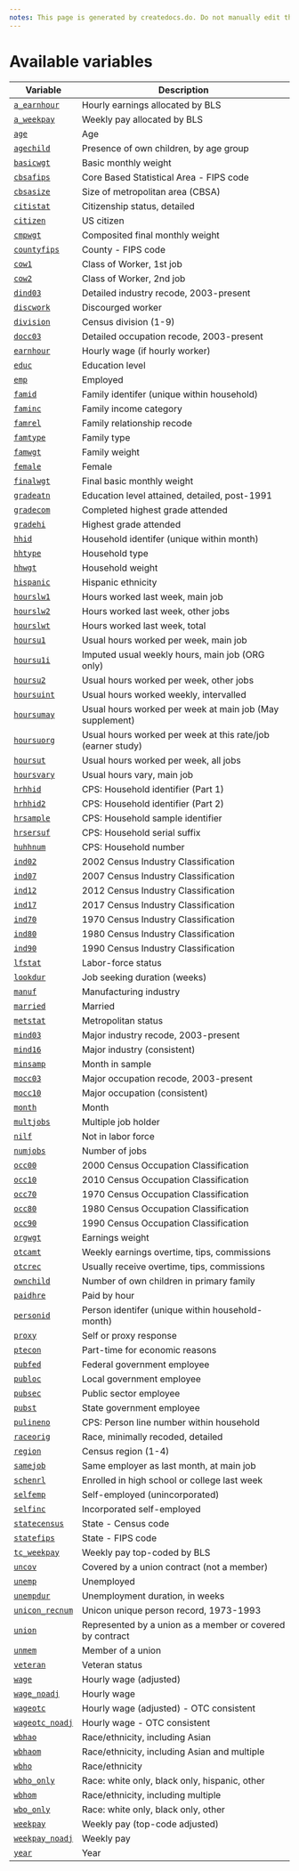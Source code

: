 ```yaml
---
notes: This page is generated by createdocs.do. Do not manually edit this page.
---
```


# Available variables

Variable | Description
---------|------------
[`a_earnhour`](income/a_earnhour.md) | Hourly earnings allocated by BLS
[`a_weekpay`](income/a_weekpay.md) | Weekly pay allocated by BLS
[`age`](demographics/age.md) | Age
[`agechild`](demographics/agechild.md) | Presence of own children, by age group
[`basicwgt`](weights/basicwgt.md) | Basic monthly weight
[`cbsafips`](geography/cbsafips.md) | Core Based Statistical Area - FIPS code
[`cbsasize`](geography/cbsasize.md) | Size of metropolitan area (CBSA)
[`citistat`](demographics/citistat.md) | Citizenship status, detailed
[`citizen`](demographics/citizen.md) | US citizen
[`cmpwgt`](weights/cmpwgt.md) | Composited final monthly weight
[`countyfips`](geography/countyfips.md) | County - FIPS code
[`cow1`](employment/cow1.md) | Class of Worker, 1st job
[`cow2`](employment/cow2.md) | Class of Worker, 2nd job
[`dind03`](indocc/dind03.md) | Detailed industry recode, 2003-present
[`discwork`](employment/discwork.md) | Discourged worker
[`division`](geography/division.md) | Census division (1-9)
[`docc03`](indocc/docc03.md) | Detailed occupation recode, 2003-present
[`earnhour`](income/earnhour.md) | Hourly wage (if hourly worker)
[`educ`](education/educ.md) | Education level
[`emp`](employment/emp.md) | Employed
[`famid`](id/famid.md) | Family identifer (unique within household)
[`faminc`](income/faminc.md) | Family income category
[`famrel`](demographics/famrel.md) | Family relationship recode
[`famtype`](id/famtype.md) | Family type
[`famwgt`](weights/famwgt.md) | Family weight
[`female`](demographics/female.md) | Female
[`finalwgt`](weights/finalwgt.md) | Final basic monthly weight
[`gradeatn`](education/gradeatn.md) | Education level attained, detailed, post-1991
[`gradecom`](education/gradecom.md) | Completed highest grade attended
[`gradehi`](education/gradehi.md) | Highest grade attended
[`hhid`](id/hhid.md) | Household identifer (unique within month)
[`hhtype`](id/hhtype.md) | Household type
[`hhwgt`](weights/hhwgt.md) | Household weight
[`hispanic`](demographics/hispanic.md) | Hispanic ethnicity
[`hourslw1`](hours/hourslw1.md) | Hours worked last week, main job
[`hourslw2`](hours/hourslw2.md) | Hours worked last week, other jobs
[`hourslwt`](hours/hourslwt.md) | Hours worked last week, total
[`hoursu1`](hours/hoursu1.md) | Usual hours worked per week, main job
[`hoursu1i`](hours/hoursu1i.md) | Imputed usual weekly hours, main job (ORG only)
[`hoursu2`](hours/hoursu2.md) | Usual hours worked per week, other jobs
[`hoursuint`](hours/hoursuint.md) | Usual hours worked weekly, intervalled
[`hoursumay`](hours/hoursumay.md) | Usual hours worked per week at main job (May supplement)
[`hoursuorg`](hours/hoursuorg.md) | Usual hours worked per week at this rate/job (earner study)
[`hoursut`](hours/hoursut.md) | Usual hours worked per week, all jobs
[`hoursvary`](hours/hoursvary.md) | Usual hours vary, main job
[`hrhhid`](id/hrhhid.md) | CPS: Household identifier (Part 1)
[`hrhhid2`](id/hrhhid2.md) | CPS: Household identifier (Part 2)
[`hrsample`](id/hrsample.md) | CPS: Household sample identifier
[`hrsersuf`](id/hrsersuf.md) | CPS: Household serial suffix
[`huhhnum`](id/huhhnum.md) | CPS: Household number
[`ind02`](indocc/ind02.md) | 2002 Census Industry Classification
[`ind07`](indocc/ind07.md) | 2007 Census Industry Classification
[`ind12`](indocc/ind12.md) | 2012 Census Industry Classification
[`ind17`](indocc/ind17.md) | 2017 Census Industry Classification
[`ind70`](indocc/ind70.md) | 1970 Census Industry Classification
[`ind80`](indocc/ind80.md) | 1980 Census Industry Classification
[`ind90`](indocc/ind90.md) | 1990 Census Industry Classification
[`lfstat`](employment/lfstat.md) | Labor-force status
[`lookdur`](employment/lookdur.md) | Job seeking duration (weeks)
[`manuf`](indocc/manuf.md) | Manufacturing industry
[`married`](demographics/married.md) | Married
[`metstat`](geography/metstat.md) | Metropolitan status
[`mind03`](indocc/mind03.md) | Major industry recode, 2003-present
[`mind16`](indocc/mind16.md) | Major industry (consistent)
[`minsamp`](id/minsamp.md) | Month in sample
[`mocc03`](indocc/mocc03.md) | Major occupation recode, 2003-present
[`mocc10`](indocc/mocc10.md) | Major occupation (consistent)
[`month`](id/month.md) | Month
[`multjobs`](employment/multjobs.md) | Multiple job holder
[`nilf`](employment/nilf.md) | Not in labor force
[`numjobs`](employment/numjobs.md) | Number of jobs
[`occ00`](indocc/occ00.md) | 2000 Census Occupation Classification
[`occ10`](indocc/occ10.md) | 2010 Census Occupation Classification
[`occ70`](indocc/occ70.md) | 1970 Census Occupation Classification
[`occ80`](indocc/occ80.md) | 1980 Census Occupation Classification
[`occ90`](indocc/occ90.md) | 1990 Census Occupation Classification
[`orgwgt`](weights/orgwgt.md) | Earnings weight
[`otcamt`](income/otcamt.md) | Weekly earnings overtime, tips, commissions
[`otcrec`](income/otcrec.md) | Usually receive overtime, tips, commissions
[`ownchild`](demographics/ownchild.md) | Number of own children in primary family
[`paidhre`](income/paidhre.md) | Paid by hour
[`personid`](id/personid.md) | Person identifer (unique within household-month)
[`proxy`](id/proxy.md) | Self or proxy response
[`ptecon`](hours/ptecon.md) | Part-time for economic reasons
[`pubfed`](employment/pubfed.md) | Federal government employee
[`publoc`](employment/publoc.md) | Local government employee
[`pubsec`](employment/pubsec.md) | Public sector employee
[`pubst`](employment/pubst.md) | State government employee
[`pulineno`](id/pulineno.md) | CPS: Person line number within household
[`raceorig`](demographics/raceorig.md) | Race, minimally recoded, detailed
[`region`](geography/region.md) | Census region (1-4)
[`samejob`](employment/samejob.md) | Same employer as last month, at main job
[`schenrl`](education/schenrl.md) | Enrolled in high school or college last week
[`selfemp`](employment/selfemp.md) | Self-employed (unincorporated)
[`selfinc`](employment/selfinc.md) | Incorporated self-employed
[`statecensus`](geography/statecensus.md) | State - Census code
[`statefips`](geography/statefips.md) | State - FIPS code
[`tc_weekpay`](income/tc_weekpay.md) | Weekly pay top-coded by BLS
[`uncov`](employment/uncov.md) | Covered by a union contract (not a member)
[`unemp`](employment/unemp.md) | Unemployed
[`unempdur`](employment/unempdur.md) | Unemployment duration, in weeks
[`unicon_recnum`](id/unicon_recnum.md) | Unicon unique person record, 1973-1993
[`union`](employment/union.md) | Represented by a union as a member or covered by contract
[`unmem`](employment/unmem.md) | Member of a union
[`veteran`](demographics/veteran.md) | Veteran status
[`wage`](income/wage.md) | Hourly wage (adjusted)
[`wage_noadj`](income/wage_noadj.md) | Hourly wage
[`wageotc`](income/wageotc.md) | Hourly wage (adjusted) - OTC consistent
[`wageotc_noadj`](income/wageotc_noadj.md) | Hourly wage - OTC consistent
[`wbhao`](demographics/wbhao.md) | Race/ethnicity, including Asian
[`wbhaom`](demographics/wbhaom.md) | Race/ethnicity, including Asian and multiple
[`wbho`](demographics/wbho.md) | Race/ethnicity
[`wbho_only`](demographics/wbho_only.md) | Race: white only, black only, hispanic, other
[`wbhom`](demographics/wbhom.md) | Race/ethnicity, including multiple
[`wbo_only`](demographics/wbo_only.md) | Race: white only, black only, other
[`weekpay`](income/weekpay.md) | Weekly pay (top-code adjusted)
[`weekpay_noadj`](income/weekpay_noadj.md) | Weekly pay
[`year`](id/year.md) | Year
